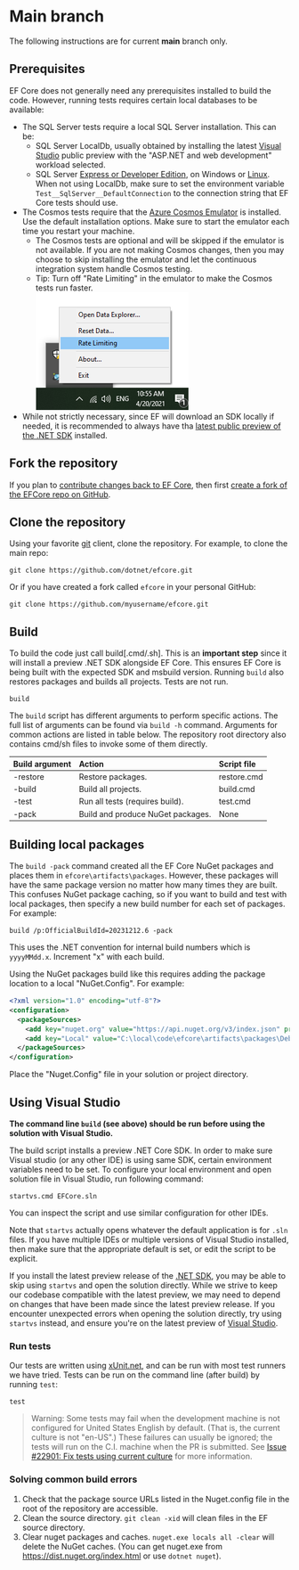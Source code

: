 # Main branch

The following instructions are for current **main** branch only.

## Prerequisites

EF Core does not generally need any prerequisites installed to build the code. However, running tests requires certain local databases to be available:

* The SQL Server tests require a local SQL Server installation. This can be:
  * SQL Server LocalDb, usually obtained by installing the latest [Visual Studio](https://visualstudio.microsoft.com/downloads/) public preview with the "ASP.NET and web development" workload selected.
  * SQL Server [Express or Developer Edition](https://www.microsoft.com/sql-server/sql-server-downloads), on Windows or [Linux](https://learn.microsoft.com/sql/linux/sql-server-linux-setup). When not using LocalDb, make sure to set the environment variable `Test__SqlServer__DefaultConnection` to the connection string that EF Core tests should use.
* The Cosmos tests require that the [Azure Cosmos Emulator](https://docs.microsoft.com/azure/cosmos-db/local-emulator-release-notes) is installed. Use the default installation options. Make sure to start the emulator each time you restart your machine.
  * The Cosmos tests are optional and will be skipped if the emulator is not available. If you are not making Cosmos changes, then you may choose to skip installing the emulator and let the continuous integration system handle Cosmos testing.
  * Tip: Turn off "Rate Limiting" in the emulator to make the Cosmos tests run faster.<br>
    ![Switch off Cosmos Rate Limiting](rate_limiting.png)
* While not strictly necessary, since EF will download an SDK locally if needed, it is recommended to always have tha [latest public preview of the .NET SDK](https://dotnet.microsoft.com/download) installed.

## Fork the repository

If you plan to [contribute changes back to EF Core](../.github/CONTRIBUTING.md), then first [create a fork of the EFCore repo on GitHub](https://docs.github.com/en/github/getting-started-with-github/fork-a-repo).

## Clone the repository

Using your favorite [git](http://git-scm.com/) client, clone the repository. For example, to clone the main repo:

```console
git clone https://github.com/dotnet/efcore.git
```

Or if you have created a fork called `efcore` in your personal GitHub:

```console
git clone https://github.com/myusername/efcore.git
```

## Build

To build the code just call build[.cmd/.sh]. This is an **important step** since it will install a preview .NET SDK alongside EF Core. This ensures EF Core is being built with the expected SDK and msbuild version. Running `build` also restores packages and builds all projects. Tests are not run.

```console
build
```

The `build` script has different arguments to perform specific actions. The full list of arguments can be found via `build -h` command. Arguments for common actions are listed in table below. The repository root directory also contains cmd/sh files to invoke some of them directly.

| Build argument |               Action              | Script file  |
|:---------------|:----------------------------------|:-------------|
| -restore       |         Restore packages.         | restore.cmd  |
| -build         |        Build all projects.        | build.cmd    |
| -test          |  Run all tests (requires build).  | test.cmd     |
| -pack          | Build and produce NuGet packages. | None         |

## Building local packages

The `build -pack` command created all the EF Core NuGet packages and places them in `efcore\artifacts\packages`. However, these packages will have the same package version no matter how many times they are built. This confuses NuGet package caching, so if you want to build and test with local packages, then specify a new build number for each set of packages. For example:

```
build /p:OfficialBuildId=20231212.6 -pack
```

This uses the .NET convention for internal build numbers which is `yyyyMMdd.x`. Increment "x" with each build.

Using the NuGet packages build like this requires adding the package location to a local "NuGet.Config". For example:

```xml
<?xml version="1.0" encoding="utf-8"?>
<configuration>
  <packageSources>
    <add key="nuget.org" value="https://api.nuget.org/v3/index.json" protocolVersion="3" />
    <add key="Local" value="C:\local\code\efcore\artifacts\packages\Debug\Shipping" />
  </packageSources>
</configuration>
```
Place the "Nuget.Config" file in your solution or project directory.

## Using Visual Studio

**The command line `build` (see above) should be run before using the solution with Visual Studio.**

The build script installs a preview .NET Core SDK. In order to make sure Visual studio (or any other IDE) is using same SDK, certain environment variables need to be set. To configure your local environment and open solution file in Visual Studio, run following command:

```console
startvs.cmd EFCore.sln
```

You can inspect the script and use similar configuration for other IDEs.

Note that `startvs` actually opens whatever the default application is for `.sln` files. If you have multiple IDEs or multiple versions of Visual Studio installed, then make sure that the appropriate default is set, or edit the script to be explicit.

If you install the latest preview release of the [.NET SDK](https://dotnet.microsoft.com/download/dotnet), you may be able to skip using `startvs` and open the solution directly. While we strive to keep our codebase compatible with the latest preview, we may need to depend on changes that have been made since the latest preview release. If you encounter unexpected errors when opening the solution directly, try using `startvs` instead, and ensure you're on the latest preview of [Visual Studio](https://visualstudio.microsoft.com/vs/preview/).

### Run tests

Our tests are written using [xUnit.net](https://xunit.net/), and can be run with most test runners we have tried.
Tests can be run on the command line (after build) by running `test`:

```console
test
```
> Warning: Some tests may fail when the development machine is not configured for United States English by default. (That is, the current culture is not "en-US".) These failures can usually be ignored; the tests will run on the C.I. machine when the PR is submitted. See [Issue #22901: Fix tests using current culture](https://github.com/dotnet/efcore/issues/22901) for more information.

### Solving common build errors

1. Check that the package source URLs listed in the Nuget.config file in the root of the repository are accessible.
2. Clean the source directory. `git clean -xid` will clean files in the EF source directory.
3. Clear nuget packages and caches. `nuget.exe locals all -clear` will delete the NuGet caches. (You can get nuget.exe from <https://dist.nuget.org/index.html> or use `dotnet nuget`).

